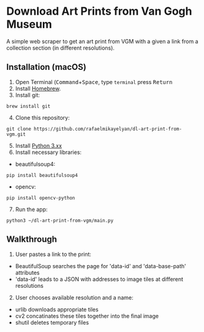 # Download Art Prints from Van Gogh Museum
A simple web scraper to get an art print from VGM with a given a link from a collection section (in different resolutions).

## Installation (macOS)

1. Open Terminal (<kbd>Command</kbd>+<kbd>Space</kbd>, type ``` terminal ``` press <kbd>Return</kbd>
2. Install [Homebrew](https://brew.sh).
3. Install git:
```
brew install git
```
4. Clone this repository:
```
git clone https://github.com/rafaelmikayelyan/dl-art-print-from-vgm.git
```
5. Install [Python 3.xx](https://realpython.com/installing-python/)
6. Install necessary libraries:
 * beautifulsoup4:
```
pip install beautifulsoup4
```
 * opencv:
```
pip install opencv-python
```

7. Run the app:
```
python3 ~/dl-art-print-from-vgm/main.py
```

## Walkthrough
1. User pastes a link to the print:
  * BeautifulSoup searches the page for 'data-id' and 'data-base-path' attributes
  * 'data-id' leads to a JSON with addresses to image tiles at different resolutions

2. User chooses available resolution and a name:
  * urlib downloads appropriate tiles
  * cv2 concatinates these tiles together into the final image
  * shutil deletes temporary files
